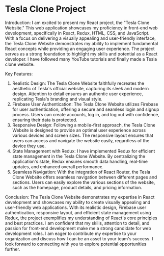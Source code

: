 # Tesla Clone Project


Introduction: 
I am excited to present my React project, the "Tesla Clone Website." This web application showcases my proficiency in front-end web development, specifically in React, Redux, HTML, CSS, and JavaScript. With a focus on delivering a visually appealing and user-friendly interface, the Tesla Clone Website demonstrates my ability to implement fundamental React concepts while providing an engaging user experience. The project serves as a strong foundation to highlight my skills and potential as a React developer. I have followed many YouTube tutorials and finally made a Tesla clone website.

Key Features:
1. Realistic Design: The Tesla Clone Website faithfully recreates the aesthetic of Tesla's official website, capturing its sleek and modern design. Attention to detail ensures an authentic user experience, replicating Tesla's branding and visual style.
2. Firebase User Authentication: The Tesla Clone Website utilizes Firebase for user authentication, offering a secure and seamless login and signup process. Users can create accounts, log in, and log out with confidence, ensuring their data is protected.
3. Responsive Design: Following a mobile-first approach, the Tesla Clone Website is designed to provide an optimal user experience across various devices and screen sizes. The responsive layout ensures that users can access and navigate the website easily, regardless of the device they use.
4. State Management with Redux: I have implemented Redux for efficient state management in the Tesla Clone Website. By centralizing the application's state, Redux ensures smooth data handling, real-time updates, and enhanced overall performance.
5. Seamless Navigation: With the integration of React Router, the Tesla Clone Website offers seamless navigation between different pages and sections. Users can easily explore the various sections of the website, such as the homepage, product details, and pricing information.

Conclusion: The Tesla Clone Website demonstrates my expertise in React development and showcases my ability to create visually appealing and user-friendly web applications. With its realistic design, Firebase user authentication, responsive layout, and efficient state management using Redux, the project exemplifies my understanding of React's core principles and best practices. I am confident that my skills, attention to detail, and passion for front-end development make me a strong candidate for web development roles. I am eager to contribute my expertise to your organization and discuss how I can be an asset to your team's success. I look forward to connecting with you to explore potential opportunities further.
